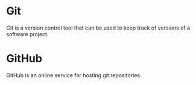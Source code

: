 # Git
Git is a version control tool that can be used to keep track of versions of a software project.

# GitHub
GitHub is an online service for hosting git repositories.